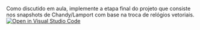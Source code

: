 Como discutido em aula, implemente a etapa final do projeto que consiste nos snapshots de Chandy/Lamport com base na troca de relógios vetoriais.
[![Open in Visual Studio Code](https://classroom.github.com/assets/open-in-vscode-718a45dd9cf7e7f842a935f5ebbe5719a5e09af4491e668f4dbf3b35d5cca122.svg)](https://classroom.github.com/online_ide?assignment_repo_id=14536123&assignment_repo_type=AssignmentRepo)
